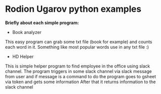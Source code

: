 # Rodion Ugarov python examples

**Briefly about each simple program:**
- Book analyzer

This easy program can grab some txt file (book for example) and counts each word in it.
Something like most popular words use in any txt file :)

- HD Helper

This is simple helper program to find employee in the office using slack channel.
The program triggers in some slack channel via slack message from user
and if message is a command to do the program goes to gsheet via token and gets some information
After that it returns information to the slack channel 
